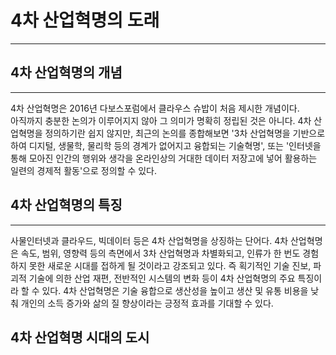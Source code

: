  # 4차 산업혁명의 도래

---

## 4차 산업혁명의 개념

---
4차 산업혁명은 2016년 다보스포럼에서 클라우스 슈밥이 처음 제시한 개념이다.  
아직까지 충분한 논의가 이루어지지 않아 그 의미가 명확히 정립된 것은 아니다.  4차 산업혁명을 정의하기란 쉽지 않지만, 최근의 논의를 종합해보면 '3차 산업혁명을 기반으로 하여 디지털, 생물학, 물리학 등의 경계가 없어지고 융합되는 기술혁명', 또는 '인터넷을 통해 모아진 인간의 행위와 생각을 온라인상의 거대한 데이터 저장고에 넣어 활용하는 일련의 경제적 활동'으로 정의할 수 있다.


## 4차 산업혁명의 특징

---
사물인터넷과 클라우드, 빅데이터 등은 4차 산업혁명을 상징하는 단어다. 4차 산업혁명은 속도, 범위, 영향력 등의 측면에서 3차 산업혁명과 차별화되고,
인류가 한 번도 경험하지 못한 새로운 시대를 접하게 될 것이라고 강조되고 있다. 즉 획기적인 기술 진보, 파괴적 기술에 의한 산업 재편, 전반적인 시스템의 변화 등이 4차 산업혁명의 주요 특징이라 할 수 있다.
4차 산업혁명은 기술 융합으로 생산성을 높이고 생산 및 유통 비용을 낮춰 개인의 소득 증가와 삶의 질 향상이라는 긍정적 효과를 기대할 수 있다.



## 4차 산업혁명 시대의 도시
